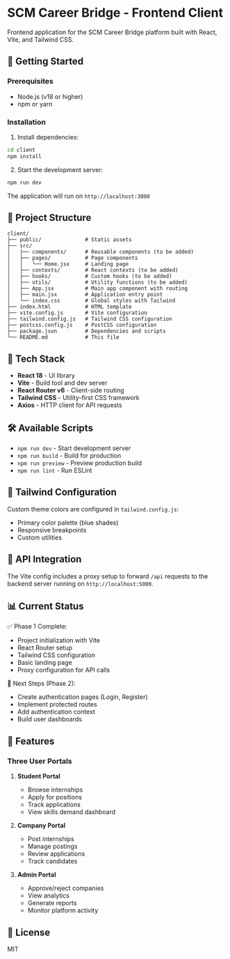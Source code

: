 # SCM Career Bridge - Frontend Client

Frontend application for the SCM Career Bridge platform built with React, Vite, and Tailwind CSS.

## 🚀 Getting Started

### Prerequisites

- Node.js (v18 or higher)
- npm or yarn

### Installation

1. Install dependencies:
```bash
cd client
npm install
```

2. Start the development server:
```bash
npm run dev
```

The application will run on `http://localhost:3000`

## 📁 Project Structure

```
client/
├── public/              # Static assets
├── src/
│   ├── components/      # Reusable components (to be added)
│   ├── pages/           # Page components
│   │   └── Home.jsx     # Landing page
│   ├── contexts/        # React contexts (to be added)
│   ├── hooks/           # Custom hooks (to be added)
│   ├── utils/           # Utility functions (to be added)
│   ├── App.jsx          # Main app component with routing
│   ├── main.jsx         # Application entry point
│   └── index.css        # Global styles with Tailwind
├── index.html           # HTML template
├── vite.config.js       # Vite configuration
├── tailwind.config.js   # Tailwind CSS configuration
├── postcss.config.js    # PostCSS configuration
├── package.json         # Dependencies and scripts
└── README.md            # This file
```

## 🎨 Tech Stack

- **React 18** - UI library
- **Vite** - Build tool and dev server
- **React Router v6** - Client-side routing
- **Tailwind CSS** - Utility-first CSS framework
- **Axios** - HTTP client for API requests

## 🛠️ Available Scripts

- `npm run dev` - Start development server
- `npm run build` - Build for production
- `npm run preview` - Preview production build
- `npm run lint` - Run ESLint

## 🎨 Tailwind Configuration

Custom theme colors are configured in `tailwind.config.js`:
- Primary color palette (blue shades)
- Responsive breakpoints
- Custom utilities

## 🔗 API Integration

The Vite config includes a proxy setup to forward `/api` requests to the backend server running on `http://localhost:5000`.

## 📊 Current Status

✅ Phase 1 Complete:
- Project initialization with Vite
- React Router setup
- Tailwind CSS configuration
- Basic landing page
- Proxy configuration for API calls

🔄 Next Steps (Phase 2):
- Create authentication pages (Login, Register)
- Implement protected routes
- Add authentication context
- Build user dashboards

## 🎯 Features

### Three User Portals

1. **Student Portal**
   - Browse internships
   - Apply for positions
   - Track applications
   - View skills demand dashboard

2. **Company Portal**
   - Post internships
   - Manage postings
   - Review applications
   - Track candidates

3. **Admin Portal**
   - Approve/reject companies
   - View analytics
   - Generate reports
   - Monitor platform activity

## 📄 License

MIT


